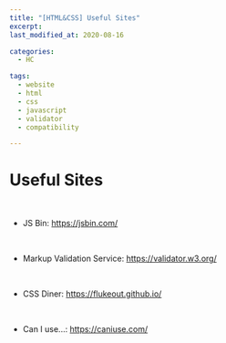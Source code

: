 ```yaml
---
title: "[HTML&CSS] Useful Sites"
excerpt: 
last_modified_at: 2020-08-16

categories:
  - HC

tags:
  - website
  - html
  - css
  - javascript
  - validator
  - compatibility

---
```


# Useful Sites

<br>

- JS Bin: <https://jsbin.com/>  

<br>

- Markup Validation Service: <https://validator.w3.org/>  

<br>

- CSS Diner: <https://flukeout.github.io/>  

<br>

- Can I use...: <https://caniuse.com/>
